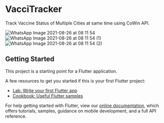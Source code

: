 # VacciTracker

Track Vaccine Status of Multiple Cities at same time using CoWin API.

![WhatsApp Image 2021-08-26 at 08 11 54](https://user-images.githubusercontent.com/17604957/130891616-ebd14f33-b20d-4f4f-b5e9-b4e89edd48b1.jpeg)
![WhatsApp Image 2021-08-26 at 08 11 54 (1)](https://user-images.githubusercontent.com/17604957/130891628-9569d213-c1d2-4a4e-8857-c42bb27f337d.jpeg)
![WhatsApp Image 2021-08-26 at 08 11 54 (2)](https://user-images.githubusercontent.com/17604957/130891633-9ad77ff7-e6ea-428f-ac27-60ffa6efef63.jpeg)


## Getting Started

This project is a starting point for a Flutter application.

A few resources to get you started if this is your first Flutter project:

- [Lab: Write your first Flutter app](https://flutter.dev/docs/get-started/codelab)
- [Cookbook: Useful Flutter samples](https://flutter.dev/docs/cookbook)

For help getting started with Flutter, view our
[online documentation](https://flutter.dev/docs), which offers tutorials,
samples, guidance on mobile development, and a full API reference.
